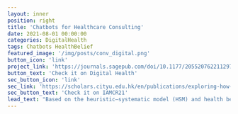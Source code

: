 ```yaml
---
layout: inner
position: right
title: 'Chatbots for Healthcare Consulting'
date: 2021-08-01 00:00:00
categories: DigitalHealth
tags: Chatbots HealthBelief 
featured_image: '/img/posts/conv_digital.png'
button_icon: 'link'
project_link: 'https://journals.sagepub.com/doi/10.1177/20552076221129718'
button_text: 'Check it on Digital Health'
sec_button_icon: 'link'
sec_link: 'https://scholars.cityu.edu.hk/en/publications/exploring-how-personalization-and-source-expertise-of-information-from-healthcare-chatbot-affect-users-health-beliefs-and-usage-intention(34f8b339-e4dd-495a-a8ed-5a8db2ac47ec).html'
sec_button_text: 'Check it on IAMCR21'
lead_text: "Based on the heuristic–systematic model (HSM) and health belief model (HBM), this study aims to investigate how personalization and source expertise in responses from a health chatbot influence users’ health belief-related factors and usage intentions."
---
```

